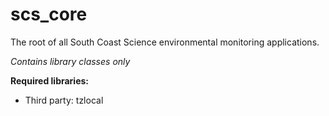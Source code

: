 # scs_core
The root of all South Coast Science environmental monitoring applications.

_Contains library classes only_

**Required libraries:** 

* Third party: tzlocal
